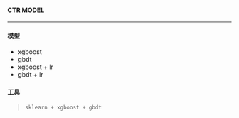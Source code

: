 #### CTR MODEL

***

#### 模型
* xgboost
* gbdt
* xgboost + lr
* gbdt + lr

#### 工具

>     sklearn + xgboost + gbdt

